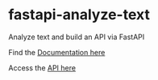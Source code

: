 # fastapi-analyze-text
Analyze text and build an API via FastAPI

Find the [Documentation here](https://fastapi-analyze-text.herokuapp.com/docs)

Access the [API here](https://fastapi-analyze-text.herokuapp.com)
